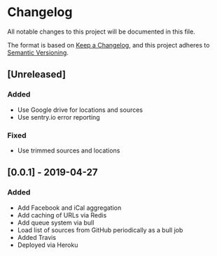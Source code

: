 # Changelog
All notable changes to this project will be documented in this file.

The format is based on [Keep a Changelog](https://keepachangelog.com/en/1.0.0/),
and this project adheres to [Semantic Versioning](https://semver.org/spec/v2.0.0.html).

## [Unreleased]
### Added
- Use Google drive for locations and sources
- Use sentry.io error reporting

### Fixed
- Use trimmed sources and locations

## [0.0.1] - 2019-04-27
### Added
- Add Facebook and iCal aggregation
- Add caching of URLs via Redis
- Add queue system via bull
- Load list of sources from GitHub periodically as a bull job
- Added Travis
- Deployed via Heroku
